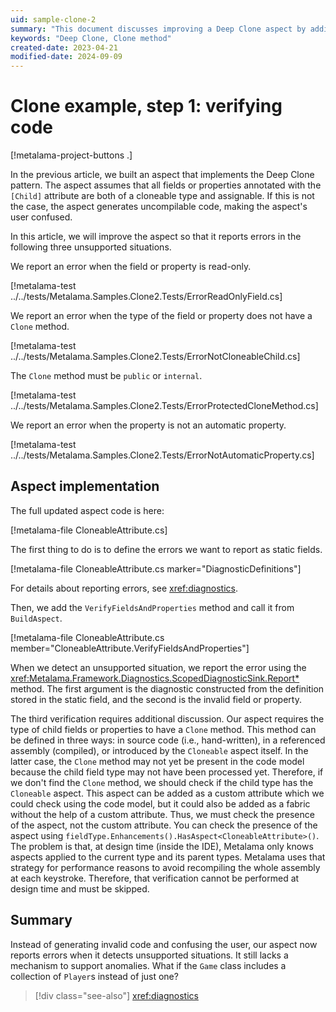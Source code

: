 ```yaml
---
uid: sample-clone-2
summary: "This document discusses improving a Deep Clone aspect by adding error reporting for unsupported situations like read-only fields, non-cloneable types, and non-automatic properties."
keywords: "Deep Clone, Clone method"
created-date: 2023-04-21
modified-date: 2024-09-09
---
```


# Clone example, step 1: verifying code

[!metalama-project-buttons .]

In the previous article, we built an aspect that implements the Deep Clone pattern. The aspect assumes that all fields
or properties annotated with the `[Child]` attribute are both of a cloneable type and assignable. If this is not the
case, the aspect generates uncompilable code, making the aspect's user confused.

In this article, we will improve the aspect so that it reports errors in the following three unsupported situations.

We report an error when the field or property is read-only.

[!metalama-test ../../tests/Metalama.Samples.Clone2.Tests/ErrorReadOnlyField.cs]

We report an error when the type of the field or property does not have a `Clone` method.

[!metalama-test ../../tests/Metalama.Samples.Clone2.Tests/ErrorNotCloneableChild.cs]

The `Clone` method must be `public` or `internal`.

[!metalama-test ../../tests/Metalama.Samples.Clone2.Tests/ErrorProtectedCloneMethod.cs]

We report an error when the property is not an automatic property.

[!metalama-test ../../tests/Metalama.Samples.Clone2.Tests/ErrorNotAutomaticProperty.cs]

## Aspect implementation

The full updated aspect code is here:

[!metalama-file CloneableAttribute.cs]

The first thing to do is to define the errors we want to report as static fields.

[!metalama-file CloneableAttribute.cs marker="DiagnosticDefinitions"]

For details about reporting errors, see <xref:diagnostics>.

Then, we add the `VerifyFieldsAndProperties` method and call it from `BuildAspect`.

[!metalama-file CloneableAttribute.cs member="CloneableAttribute.VerifyFieldsAndProperties"]

When we detect an unsupported situation, we report the error using
the <xref:Metalama.Framework.Diagnostics.ScopedDiagnosticSink.Report*> method. The first argument is the diagnostic
constructed from the definition stored in the static field, and the second is the invalid field or property.

The third verification requires additional discussion. Our aspect requires the type of child fields or properties to
have a `Clone` method. This method can be defined in three ways: in source code (i.e., hand-written), in a referenced
assembly (compiled), or introduced by the `Cloneable` aspect itself. In the latter case, the `Clone` method may not yet
be present in the code model because the child field type may not have been processed yet. Therefore, if we don't find
the `Clone` method, we should check if the child type has the `Cloneable` aspect. This aspect can be added as a custom
attribute which we could check using the code model, but it could also be added as a fabric without the help of a custom
attribute. Thus, we must check the presence of the aspect, not the custom attribute. You can check the presence of the
aspect using `fieldType.Enhancements().HasAspect<CloneableAttribute>()`. The problem is that, at design time (inside the
IDE), Metalama only knows aspects applied to the current type and its parent types. Metalama uses that strategy for
performance reasons to avoid recompiling the whole assembly at each keystroke. Therefore, that verification cannot be
performed at design time and must be skipped.

## Summary

Instead of generating invalid code and confusing the user, our aspect now reports errors when it detects unsupported
situations. It still lacks a mechanism to support anomalies. What if the `Game` class includes a collection of `Player`s
instead of just one?

> [!div class="see-also"]
> <xref:diagnostics>



